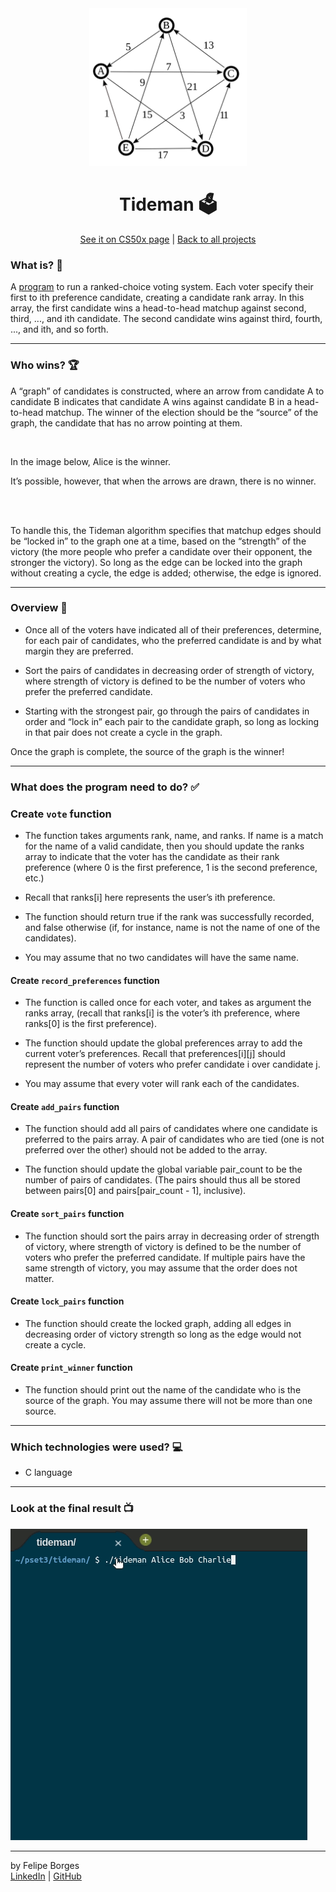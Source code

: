 <div align="center">	
	<img src="./.github/tidemanimg.png" alt="tidemanimg" width="50%"/>	
</div>

<div align="center">
	<h1>Tideman 🗳️</h1>	
</div>

<div align="center">
  <a href="https://cs50.harvard.edu/x/2020/psets/3/tideman/">See it on CS50x page</a> |
	<a href="https://github.com/felipejsborges/cs50_challenges#cs50x-challenges-">Back to all projects</a>  
</div>

### What is? 🤔
A [program](./tideman.c) to run a ranked-choice voting system. Each voter specify their first to ith preference candidate, creating a candidate rank array. In this array, the first candidate wins a head-to-head matchup against second, third, ..., and ith candidate. The second candidate wins against third, fourth, ..., and ith, and so forth.
<hr>

### Who wins? 🏆
A “graph” of candidates is constructed, where an arrow from candidate A to candidate B indicates that candidate A wins against candidate B in a head-to-head matchup. The winner of the election should be the “source” of the graph, the candidate that has no arrow pointing at them.
<div align="center">
	<img src="https://cs50.harvard.edu/x/2020/psets/3/condorcet_graph_1.png" alt="" width="50%"/>
</div>

In the image below, Alice is the winner.

It’s possible, however, that when the arrows are drawn, there is no winner.
<div align="center">
	<img src="https://cs50.harvard.edu/x/2020/psets/3/no_condorcet_1.png" alt="" width="80%"/>
</div>
<br>

To handle this, the Tideman algorithm specifies that matchup edges should be “locked in” to the graph one at a time, based on the “strength” of the victory (the more people who prefer a candidate over their opponent, the stronger the victory). So long as the edge can be locked into the graph without creating a cycle, the edge is added; otherwise, the edge is ignored.
<hr>

### Overview 📄

- Once all of the voters have indicated all of their preferences, determine, for each pair of candidates, who the preferred candidate is and by what margin they are preferred.

- Sort the pairs of candidates in decreasing order of strength of victory, where strength of victory is defined to be the number of voters who prefer the preferred candidate.

- Starting with the strongest pair, go through the pairs of candidates in order and “lock in” each pair to the candidate graph, so long as locking in that pair does not create a cycle in the graph.
	
Once the graph is complete, the source of the graph is the winner!
<hr>

### What does the program need to do? ✅<br>

### Create `vote` function
- The function takes arguments rank, name, and ranks. If name is a match for the name of a valid candidate, then you should update the ranks array to indicate that the voter has the candidate as their rank preference (where 0 is the first preference, 1 is the second preference, etc.)

- Recall that ranks[i] here represents the user’s ith preference.
	
- The function should return true if the rank was successfully recorded, and false otherwise (if, for instance, name is not the name of one of the candidates).
	
- You may assume that no two candidates will have the same name.<br>

#### Create `record_preferences` function
- The function is called once for each voter, and takes as argument the ranks array, (recall that ranks[i] is the voter’s ith preference, where ranks[0] is the first preference).

- The function should update the global preferences array to add the current voter’s preferences. Recall that preferences[i][j] should represent the number of voters who prefer candidate i over candidate j.

- You may assume that every voter will rank each of the candidates.<br>

#### Create `add_pairs` function
- The function should add all pairs of candidates where one candidate is preferred to the pairs array. A pair of candidates who are tied (one is not preferred over the other) should not be added to the array.

- The function should update the global variable pair_count to be the number of pairs of candidates. (The pairs should thus all be stored between pairs[0] and pairs[pair_count - 1], inclusive).<br>

#### Create `sort_pairs` function
- The function should sort the pairs array in decreasing order of strength of victory, where strength of victory is defined to be the number of voters who prefer the preferred candidate. If multiple pairs have the same strength of victory, you may assume that the order does not matter.<br>

#### Create `lock_pairs` function
- The function should create the locked graph, adding all edges in decreasing order of victory strength so long as the edge would not create a cycle.<br>

#### Create `print_winner` function
- The function should print out the name of the candidate who is the source of the graph. You may assume there will not be more than one source.
<hr>

### Which technologies were used? 💻
- C language
<hr>

### Look at the final result 📺<br>
![tideman](./.github/tideman.gif)
<hr>

by Felipe Borges<br>
[LinkedIn](https://www.linkedin.com/in/felipejsborges) | [GitHub](https://github.com/felipejsborges)
